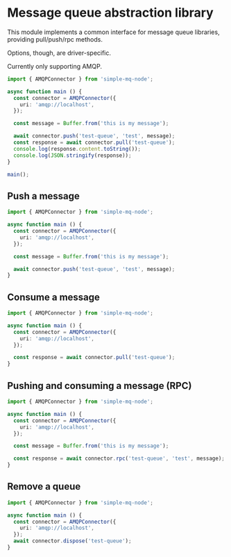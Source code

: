 # Message queue abstraction library

This module implements a common interface for message queue libraries,
providing pull/push/rpc methods.

Options, though, are driver-specific.

Currently only supporting AMQP.

```typescript
import { AMQPConnector } from 'simple-mq-node';

async function main () {
  const connector = AMQPConnector({
    uri: 'amqp://localhost',
  });

  const message = Buffer.from('this is my message');

  await connector.push('test-queue', 'test', message);
  const response = await connector.pull('test-queue');
  console.log(response.content.toString());
  console.log(JSON.stringify(response));
}

main();
```

## Push a message

```typescript
import { AMQPConnector } from 'simple-mq-node';

async function main () {
  const connector = AMQPConnector({
    uri: 'amqp://localhost',
  });

  const message = Buffer.from('this is my message');

  await connector.push('test-queue', 'test', message);
}
```

## Consume a message

```typescript
import { AMQPConnector } from 'simple-mq-node';

async function main () {
  const connector = AMQPConnector({
    uri: 'amqp://localhost',
  });

  const response = await connector.pull('test-queue');
}
```

## Pushing and consuming a message (RPC)

```typescript
import { AMQPConnector } from 'simple-mq-node';

async function main () {
  const connector = AMQPConnector({
    uri: 'amqp://localhost',
  });

  const message = Buffer.from('this is my message');

  const response = await connector.rpc('test-queue', 'test', message);
}
```

## Remove a queue

```typescript
import { AMQPConnector } from 'simple-mq-node';

async function main () {
  const connector = AMQPConnector({
    uri: 'amqp://localhost',
  });
  await connector.dispose('test-queue');
}
```
